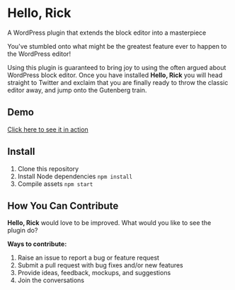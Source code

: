 # Hello, Rick
A WordPress plugin that extends the block editor into a masterpiece

You've stumbled onto what might be the greatest feature ever to happen to the WordPress editor!

Using this plugin is guaranteed to bring joy to using the often argued about WordPress block editor.  Once you have installed **Hello, Rick** you will head straight to Twitter and exclaim that you are finally ready to throw the classic editor away, and jump onto the Gutenberg train.

## Demo

[Click here to see it in action](https://www.youtube.com/watch?v=dQw4w9WgXcQ)

## Install
1.  Clone this repository
2.  Install Node dependencies
  `npm install`
3. Compile assets
  `npm start`

## How You Can Contribute

**Hello, Rick** would love to be improved. What would you like to see the plugin do?

**Ways to contribute:**
1.  Raise an issue to report a bug or feature request
2.  Submit a pull request with bug fixes and/or new features
3.  Provide ideas, feedback, mockups, and suggestions
4.  Join the conversations
